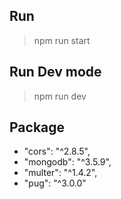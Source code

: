 ## Run 
> npm run start
## Run Dev mode
>npm run dev

## **Package**

>
 - "cors":  "^2.8.5",
 - "mongodb":  "^3.5.9",
 - "multer":  "^1.4.2",
 - "pug":  "^3.0.0"
